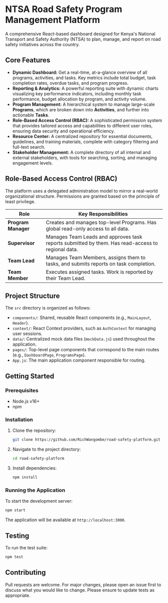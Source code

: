 # NTSA Road Safety Program Management Platform

A comprehensive React-based dashboard designed for Kenya's National Transport and Safety Authority (NTSA) to plan, manage, and report on road safety initiatives across the country.

## Core Features

- **Dynamic Dashboard:** Get a real-time, at-a-glance overview of all programs, activities, and tasks. Key metrics include total budget, task completion rates, overdue tasks, and program progress.
- **Reporting & Analytics:** A powerful reporting suite with dynamic charts visualizing key performance indicators, including monthly task performance, budget allocation by program, and activity volume.
- **Program Management:** A hierarchical system to manage large-scale **Programs**, which are broken down into **Activities**, and further into actionable **Tasks**.
- **Role-Based Access Control (RBAC):** A sophisticated permission system that provides tailored access and capabilities to different user roles, ensuring data security and operational efficiency.
- **Resource Center:** A centralized repository for essential documents, guidelines, and training materials, complete with category filtering and full-text search.
- **Stakeholder Management:** A complete directory of all internal and external stakeholders, with tools for searching, sorting, and managing engagement levels.

## Role-Based Access Control (RBAC)

The platform uses a delegated administration model to mirror a real-world organizational structure. Permissions are granted based on the principle of least privilege.

| Role              | Key Responsibilities                                                                                             |
|-------------------|------------------------------------------------------------------------------------------------------------------|
| **Program Manager** | Creates and manages top-level Programs. Has global read-only access to all data.                                 |
| **Supervisor**      | Manages Team Leads and approves task reports submitted by them. Has read-access to regional data.                |
| **Team Lead**       | Manages Team Members, assigns them to tasks, and submits reports on task completion.                             |
| **Team Member**     | Executes assigned tasks. Work is reported by their Team Lead.                                                    |

## Project Structure

The `src` directory is organized as follows:

- `components/`: Shared, reusable React components (e.g., `MainLayout`, `Header`).
- `context/`: React Context providers, such as `AuthContext` for managing user sessions.
- `data/`: Centralized mock data files (`mockData.js`) used throughout the application.
- `pages/`: Top-level page components that correspond to the main routes (e.g., `DashboardPage`, `ProgramsPage`).
- `App.js`: The main application component responsible for routing.

## Getting Started

### Prerequisites
- Node.js v16+
- npm

### Installation
1. Clone the repository:
   ```bash
   git clone https://github.com/RichWangombe/road-safety-platform.git
   ```
2. Navigate to the project directory:
   ```bash
   cd road-safety-platform
   ```
3. Install dependencies:
   ```bash
   npm install
   ```

### Running the Application

To start the development server:
```bash
npm start
```
The application will be available at `http://localhost:3000`.

## Testing

To run the test suite:
```bash
npm test
```

## Contributing

Pull requests are welcome. For major changes, please open an issue first to discuss what you would like to change. Please ensure to update tests as appropriate.